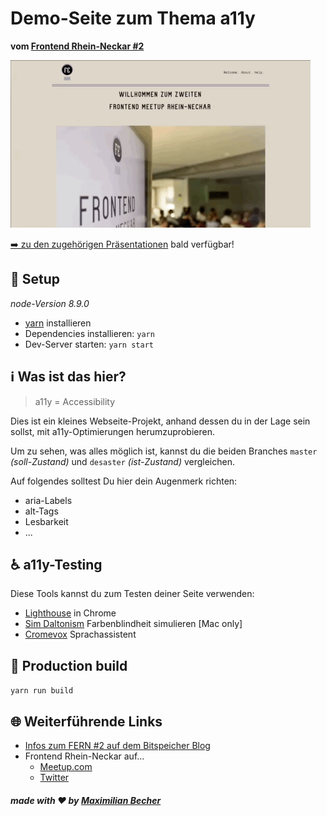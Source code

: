 
# Demo-Seite zum Thema a11y

**vom [Frontend Rhein-Neckar #2](https://www.meetup.com/de-DE/Frontend-Rhein-Neckar/events/252148498/)**

![Screenshot der Demo-Seite](resources/screencapture_01.gif)

[➡️ zu den zugehörigen Präsentationen]() bald verfügbar! <!-- TODO: Link zu dem Präsentationen -->

## 🚀 Setup

*node-Version 8.9.0*

* [yarn](https://yarnpkg.com/en/docs/install) installieren
* Dependencies installieren: `yarn`
* Dev-Server starten: `yarn start`


## ℹ️ Was ist das hier?

> a11y = Accessibility

Dies ist ein kleines Webseite-Projekt, anhand dessen du in der Lage sein sollst, mit a11y-Optimierungen herumzuprobieren.

Um zu sehen, was alles möglich ist, kannst du die beiden Branches `master` *(soll-Zustand)* und `desaster` *(ist-Zustand)* vergleichen.

Auf folgendes solltest Du hier dein Augenmerk richten:

* aria-Labels
* alt-Tags
* Lesbarkeit
* ...

## ♿️ a11y-Testing

Diese Tools kannst du zum Testen deiner Seite verwenden:

* [Lighthouse](https://developers.google.com/web/tools/lighthouse/) in Chrome
* [Sim Daltonism](https://itunes.apple.com/de/app/sim-daltonism/id693112260?mt=12) Farbenblindheit simulieren [Mac only]
* [Cromevox](https://chrome.google.com/webstore/detail/chromevox/kgejglhpjiefppelpmljglcjbhoiplfn?utm_source=chrome-ntp-icon) Sprachassistent

## 🚚 Production build

`yarn run build`

## 🌐 Weiterführende Links

* [Infos zum FERN #2 auf dem Bitspeicher Blog](https://bitspeicher.blog/frontend-rhein-neckar-2-a11y/)
* Frontend Rhein-Neckar auf...
	* [Meetup.com](https://www.meetup.com/de-DE/Frontend-Rhein-Neckar/)
	* [Twitter](https://twitter.com/FrontendRN)

##### made with ❤️ by [Maximilian Becher](https://twitter.com/diverent2)

